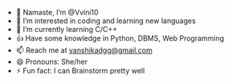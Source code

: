 - 👋 Namaste, I’m @Vvini10
- 👀 I’m interested in coding and learning new languages
- 🌱 I’m currently learning C/C++
- 👍 Have some knowledge in Python, DBMS, Web Programming
- 📫 Reach me at vanshikadgg@gmail.com 
- 😄 Pronouns: She/her
- ⚡ Fun fact: I can Brainstorm pretty well
